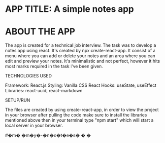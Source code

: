 # APP TITLE: A simple notes app

# ABOUT THE APP

The app is created for a technical job interview. The task was to develop a notes app using react. It's created by npx create-react-app. It consist of a menu where you can add or delete your notes and an area where you can edit and preview your notes. It's minimalistic and not perfect, however it hits most marks required in the task I've been given. 

TECHNOLOGIES USED

Framework: React.js
Styling: Vanilla CSS
React Hooks: useState, useEffect
Libraries: react-uuid, react-markdown

SETUP/RUN

The files are created by using create-react-app, in order to view the project in your browser after pulling the code make sure to install the libraries mentioned above then in your terminal type "npm start" which will start a local server in your browser. 





#�m� �m�y�-�n�o�t�e�s�
�
�
